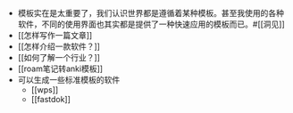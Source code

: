 - 模板实在是太重要了，我们认识世界都是遵循着某种模板。甚至我使用的各种软件，不同的使用界面也其实都是提供了一种快速应用的模板而已。#[[洞见]]
- [[怎样写作一篇文章]]
- [[怎样介绍一款软件？]]
- [[如何了解一个行业？]]
- [[roam笔记转anki模板]]
- 可以生成一些标准模板的软件
    - [[wps]]
    - [[fastdok]]

